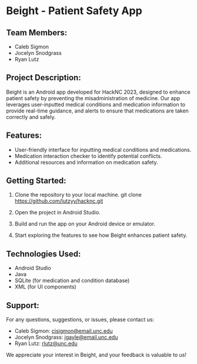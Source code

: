 # Beight - Patient Safety App

## Team Members:
- Caleb Sigmon
- Jocelyn Snodgrass
- Ryan Lutz

## Project Description:

Beight is an Android app developed for HackNC 2023, designed to enhance patient safety by preventing the misadministration of medicine. Our app leverages user-inputted medical conditions and medication information to provide real-time guidance, and alerts to ensure that medications are taken correctly and safely.

## Features:
- User-friendly interface for inputting medical conditions and medications.
- Medication interaction checker to identify potential conflicts.
- Additional resources and information on medication safety.

## Getting Started:

1. Clone the repository to your local machine.
git clone https://github.com/lutzyy/hacknc.git

2. Open the project in Android Studio.

3. Build and run the app on your Android device or emulator.

4. Start exploring the features to see how Beight enhances patient safety.

## Technologies Used:
- Android Studio
- Java
- SQLite (for medication and condition database)
- XML (for UI components)

## Support:

For any questions, suggestions, or issues, please contact us:

- Caleb Sigmon: cjsigmon@email.unc.edu
- Jocelyn Snodgrass: jgayle@email.unc.edu
- Ryan Lutz: rlutz@unc.edu

We appreciate your interest in Beight, and your feedback is valuable to us!

